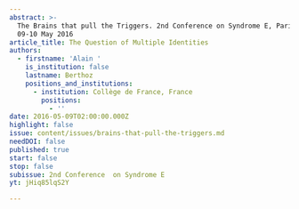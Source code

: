 ```yaml
---
abstract: >-
  The Brains that pull the Triggers. 2nd Conference on Syndrome E, Paris IAS,
  09-10 May 2016
article_title: The Question of Multiple Identities
authors:
  - firstname: 'Alain '
    is_institution: false
    lastname: Berthoz
    positions_and_institutions:
      - institution: Collège de France, France
        positions:
          - ''
date: 2016-05-09T02:00:00.000Z
highlight: false
issue: content/issues/brains-that-pull-the-triggers.md
needDOI: false
published: true
start: false
stop: false
subissue: 2nd Conference  on Syndrome E
yt: jHiq85lqS2Y

---
```

<Youtube yt="jHiq85lqS2Y" caption="The Question of Multiple Identities" start="false" stop="false"></Youtube>
